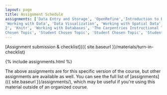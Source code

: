 ```yaml
---
layout: page
title: Assignment Schedule
assignments: ['Data Entry and Storage', 'OpenRefine','Introduction to R and RStudio',
'Working with Data', 'Data Visualization', 'Working with Spatial Data', 'Programming Fundamentals 1', 'Programming Fundamentals
2', 'Knitr', 'Working with Databases', 'The Carpentries Instructional Techniques', 'Student
Chosen Topic', 'Student Chosen Topic', 'Student Chosen Topic', 'Student Chosen Topic', 'Student Chosen Topic', 'Student Chosen Topic' ]
---
```


[Assignment submission & checklist]({{ site.baseurl }}/materials/turn-in-checklist)

{% include assignments.html %}

The above assignments are for this specific version of the course, but other
assignments are available as well. You can see the full list of
[assignments]({{ site.baseurl }}/assignments/), which may be useful if you're using this material
outside of an organized course.

<!-- Schedule Management
- Update the `assignments:` list with `title:` from `assignments/` files.
- Add 'Template' to `assignments:` to view the course template from `docs/`.
- The remaining content should be left AS IS.
-->
